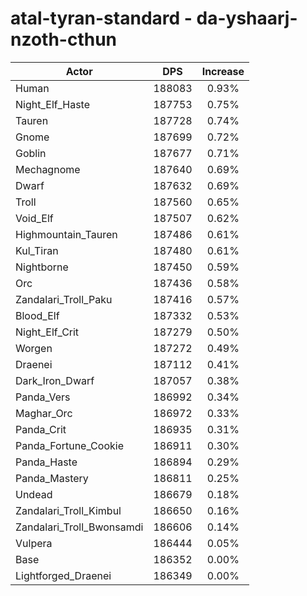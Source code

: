 # atal-tyran-standard - da-yshaarj-nzoth-cthun
| Actor | DPS | Increase |
|---|:---:|:---:|
|Human|188083|0.93%|
|Night_Elf_Haste|187753|0.75%|
|Tauren|187728|0.74%|
|Gnome|187699|0.72%|
|Goblin|187677|0.71%|
|Mechagnome|187640|0.69%|
|Dwarf|187632|0.69%|
|Troll|187560|0.65%|
|Void_Elf|187507|0.62%|
|Highmountain_Tauren|187486|0.61%|
|Kul_Tiran|187480|0.61%|
|Nightborne|187450|0.59%|
|Orc|187436|0.58%|
|Zandalari_Troll_Paku|187416|0.57%|
|Blood_Elf|187332|0.53%|
|Night_Elf_Crit|187279|0.50%|
|Worgen|187272|0.49%|
|Draenei|187112|0.41%|
|Dark_Iron_Dwarf|187057|0.38%|
|Panda_Vers|186992|0.34%|
|Maghar_Orc|186972|0.33%|
|Panda_Crit|186935|0.31%|
|Panda_Fortune_Cookie|186911|0.30%|
|Panda_Haste|186894|0.29%|
|Panda_Mastery|186811|0.25%|
|Undead|186679|0.18%|
|Zandalari_Troll_Kimbul|186650|0.16%|
|Zandalari_Troll_Bwonsamdi|186606|0.14%|
|Vulpera|186444|0.05%|
|Base|186352|0.00%|
|Lightforged_Draenei|186349|0.00%|
